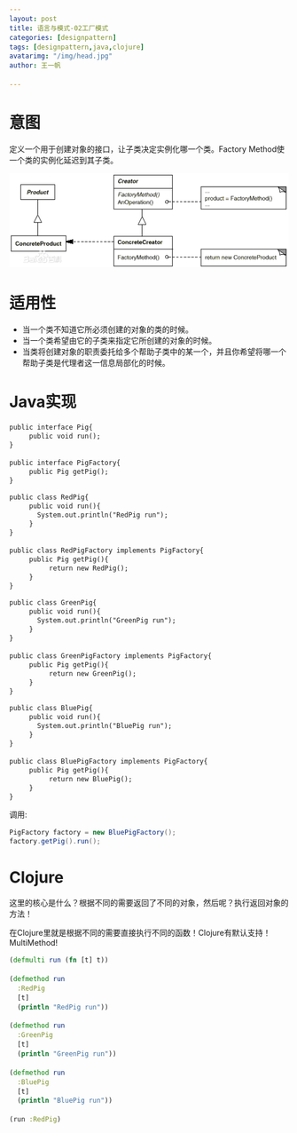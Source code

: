 ```yaml
---
layout: post
title: 语言与模式-02工厂模式
categories: [designpattern]
tags: [designpattern,java,clojure]
avatarimg: "/img/head.jpg"
author: 王一帆

---
```

# 意图

定义一个用于创建对象的接口，让子类决定实例化哪一个类。Factory Method使一个类的实例化延迟到其子类。

![](/assets/designpattern/factory.jpg)

# 适用性

- 当一个类不知道它所必须创建的对象的类的时候。
- 当一个类希望由它的子类来指定它所创建的对象的时候。
- 当类将创建对象的职责委托给多个帮助子类中的某一个，并且你希望将哪一个帮助子类是代理者这一信息局部化的时候。

# Java实现

``` {.java}
public interface Pig{
     public void run();
}

public interface PigFactory{
     public Pig getPig();
}
```

``` {.java}
public class RedPig{
     public void run(){
       System.out.println("RedPig run");
     }
}

public class RedPigFactory implements PigFactory{
     public Pig getPig(){
          return new RedPig();
     }
}
```

``` {.java}
public class GreenPig{
     public void run(){
       System.out.println("GreenPig run");
     }
}

public class GreenPigFactory implements PigFactory{
     public Pig getPig(){
          return new GreenPig();
     }
}
```

<!-- more -->

``` {.java}
public class BluePig{
     public void run(){
       System.out.println("BluePig run");
     }
}

public class BluePigFactory implements PigFactory{
     public Pig getPig(){
          return new BluePig();
     }
}
```

调用:

```java
PigFactory factory = new BluePigFactory();
factory.getPig().run();
```

# Clojure

这里的核心是什么？根据不同的需要返回了不同的对象，然后呢？执行返回对象的方法！

在Clojure里就是根据不同的需要直接执行不同的函数！Clojure有默认支持！MultiMethod!

```clojure
(defmulti run (fn [t] t))

(defmethod run
  :RedPig
  [t]
  (println "RedPig run"))

(defmethod run
  :GreenPig
  [t]
  (println "GreenPig run"))

(defmethod run
  :BluePig
  [t]
  (println "BluePig run"))

(run :RedPig)
```
